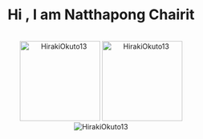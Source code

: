 <h1 align="center">Hi , I am Natthapong Chairit</h1>

<br/>


<div align="center">
<img height="160em" src="https://github-readme-stats.vercel.app/api/top-langs/?username=HirakiOkuto13&layout=compact&theme=radical&text_color=f5f5ff&bg_color=57706f" alt="HirakiOkuto13" />
<img height="160em" src="https://github-readme-stats.vercel.app/api?username=HirakiOkuto13&show_icons=true&theme=radical&text_color=f5f5ff&bg_color=57706f&locale=en" alt="HirakiOkuto13" />
<!-- <img height="160em" src="https://github-readme-stats.vercel.app/api/wakatime/?username=HirakiOkuto13&show_icons=true&theme=radical&text_color=f5f5ff&bg_color=57706f&locale=en" alt="HirakiOkuto13" /> -->
</div>

<div align="center"><img src="https://github-readme-streak-stats.herokuapp.com/?user=HirakiOkuto13&theme=radical&text_color=f5f5ff&bg_color=57706f" alt="HirakiOkuto13" /></div>

